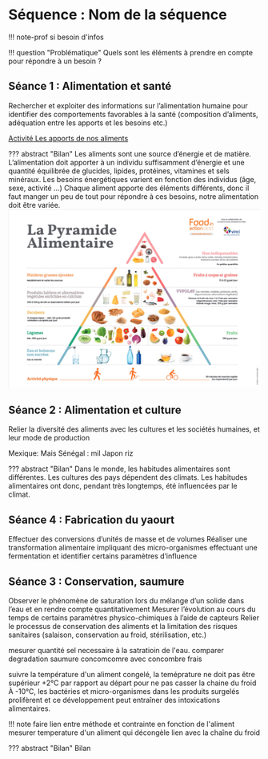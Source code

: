 # Séquence : Nom de la séquence

!!! note-prof
    si besoin d'infos


!!! question "Problématique"
    Quels sont les éléments à prendre en compte pour répondre à un besoin ?


## Séance 1 : Alimentation et santé
Rechercher et exploiter des informations sur l’alimentation humaine pour identifier des comportements favorables à la santé (composition d’aliments, adéquation entre les apports et les besoins etc.)

[Activité Les apports de nos aliments](../apportsAlim)


??? abstract "Bilan"
    Les aliments sont une source d’énergie et de matière.
    L’alimentation doit apporter à un individu suffisamment d’énergie et une quantité équilibrée de glucides, lipides, protéines, vitamines et sels minéraux.
    Les besoins énergétiques varient en fonction des individus (âge, sexe, activité ...)
    Chaque aliment apporte des éléments différents, donc il faut manger un peu de tout pour répondre à ces besoins, notre alimentation doit être variée.
    ![Alt text](image-2.png)


## Séance 2 : Alimentation et culture
Relier la diversité des aliments avec les cultures et les sociétés humaines, et leur mode de production

Mexique: Mais
Sénégal : mil
Japon riz

??? abstract "Bilan"
    Dans le monde, les habitudes alimentaires sont différentes.
    Les cultures des pays dépendent des climats. 
    Les habitudes alimentaires ont donc, pendant très longtemps, été influencées par le climat.


## Séance 4 : Fabrication du yaourt 
Effectuer des conversions d’unités de masse et de volumes
Réaliser une transformation alimentaire impliquant des micro-organismes effectuant une fermentation et identifier certains paramètres d’influence




## Séance 3 : Conservation, saumure
Observer le phénomène de saturation lors du mélange d’un solide dans l’eau et en rendre compte quantitativement
Mesurer l’évolution au cours du temps de certains paramètres physico-chimiques à l’aide de capteurs
Relier le processus de conservation des aliments et la limitation des risques sanitaires (salaison, conservation au froid, stérilisation, etc.)

mesurer quantité sel necessaire à la satratioin de l'eau.
comparer degradation saumure concomcomre avec concombre frais

suivre la température d'un aliment congelé, la teméprature ne doit pas être supérieur +2°C par rapport au départ pour ne pas casser la chaine du froid
À -10°C, les bactéries et micro-organismes dans les produits surgelés prolifèrent et ce développement peut entraîner des intoxications alimentaires.


!!! note
    faire lien entre méthode et contrainte en fonction de l'aliment mesurer temperature d'un aliment qui décongèle lien avec la chaîne du froid



??? abstract "Bilan"
    Bilan

